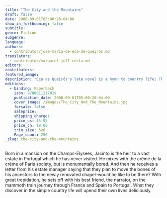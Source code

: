 ```yaml
---
title: "The City and the Mountains"
draft: false
date: 2008-09-01T05:00:20-04:00
show_in_forthcoming: false
subtitle:
genre: Fiction
subgenre:
language:
authors:
  - contributor/jose-maria-de-eca-de-queiros.md
translators:
  - contributor/margaret-jull-costa.md
editors:
contributors:
featured_image:
description: "Eça de Queirós's late novel is a hymn to country life: The City and The Mountains satirizes the emptiness of city life and of modernity itself. Wonderfully funny, it bubbles with joie de vivre. "
editions:
  - binding: Paperback
    isbn: 9780811217019
    publication_date: 2008-09-01T05:00:20-04:00
    cover_image: /images/The_City_And_The_Mountains.jpg
    forsale: false
    saleprice:
    shipping_charge:
    price_us: 15.95
    price_cn: 18.00
    trim_size: 5x8
    Page_count: 256
_slug: the-city-and-the-mountains
---
```


Born in a mansion on the Champs-Elysees, Jacinto is the heir to a vast estate in Portugal which he has never visited. He mixes with the crème de la crème of Paris society, but is monumentally bored. And then he receives a letter from his estate manager saying that they plan to move the bones of his ancestors to the newly renovated chapel–would he like to be there? With great trepidation, he sets off with his best friend, the narrator, on the mammoth train journey through France and Spain to Portugal. What they discover in the simple country life will upend their own lives deliciously.

